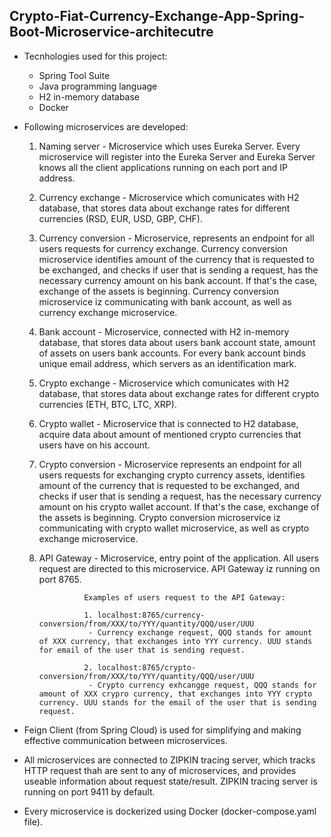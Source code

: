 ## Crypto-Fiat-Currency-Exchange-App-Spring-Boot-Microservice-architecutre

* Tecnhologies used for this project:
  - Spring Tool Suite
  - Java programming language
  - H2 in-memory database
  - Docker
  
* Following microservices are developed:

  1. Naming server - Microservice which uses Eureka Server. Every microservice will register into the Eureka Server and Eureka Server knows all the client
                     applications running on each port and IP address.
             
  2. Currency exchange - Microservice which comunicates with H2 database, that stores data about exchange rates for different currencies (RSD, EUR, USD, GBP,                              CHF). 
  
  3. Currency conversion - Microservice, represents an endpoint for all users requests for currency exchange. Currency conversion microservice identifies amount
                           of the currency that is requested to be exchanged, and checks if user that is sending a request, has the necessary currency amount on                                  his bank account. If that's the case, exchange of the assets is beginning. Currency conversion microservice iz communicating with bank                                  account, as well as currency exchange microservice.
                           
  4. Bank account - Microservice, connected with H2 in-memory database, that stores data about users bank account state, amount of assets on users bank accounts.
                    For every bank account binds unique email address, which servers as an identification mark.
                    
  5. Crypto exchange - Microservice which comunicates with H2 database, that stores data about exchange rates for different crypto currencies (ETH, BTC, LTC,                                  XRP).
  
  6. Crypto wallet - Microservice that is connected to H2 database, acquire data about amount of mentioned crypto currencies that users have on his account.
  
  7. Crypto conversion - Microservice represents an endpoint for all users requests for exchanging crypto currency assets, identifies amount
                         of the currency that is requested to be exchanged, and checks if user that is sending a request, has the necessary currency amount                                      on his crypto wallet account. If that's the case, exchange of the assets is beginning. Crypto conversion microservice iz                                                communicating with crypto wallet microservice, as well as crypto exchange microservice. 
                           
  8. API Gateway - Microservice, entry point of the application. All users request are directed to this microservice. API Gateway iz running on port 8765. 
 
                   
                   Examples of users request to the API Gateway: 
                   
                   1. localhost:8765/currency-conversion/from/XXX/to/YYY/quantity/QQQ/user/UUU
                    - Currency exchange request, QQQ stands for amount of XXX currency, that exchanges into YYY currency. UUU stands for email of the user that is sending request.
                   
                   2. localhost:8765/crypto-conversion/from/XXX/to/YYY/quantity/QQQ/user/UUU
                    - Crypto currency exhcangge request, QQQ stands for amount of XXX crypro currency, that exchanges into YYY crypto currency. UUU stands for the email of the user that is sending request.
                  
 * Feign Client (from Spring Cloud) is used for simplifying and making effective communication between microservices.
 * All microservices are connected to ZIPKIN tracing server, which tracks HTTP request thah are sent to any of microservices, and provides useable information about      request state/result. ZIPKIN tracing server is running on port 9411 by default.
 * Every microservice is dockerized using Docker (docker-compose.yaml file).          
